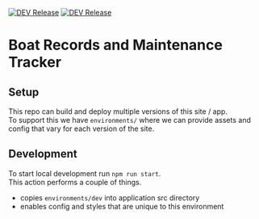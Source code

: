 [![DEV Release](https://github.com/LaserFlash/qcyc-usagemaintenancetracker/actions/workflows/deploy-boat-records/badge.svg)](https://github.com/LaserFlash/qcyc-usagemaintenancetracker/actions/workflows/deploy-boat-records.yml) [![DEV Release](https://github.com/LaserFlash/qcyc-usagemaintenancetracker/actions/workflows/deploy-qcyc/badge.svg)](https://github.com/LaserFlash/qcyc-usagemaintenancetracker/actions/workflows/deploy-qcyc.yml)

# Boat Records and Maintenance Tracker

## Setup

This repo can build and deploy multiple versions of this site / app.  
To support this we have `environments/` where we can provide assets and config that vary for each version of the site.

## Development

To start local development run `npm run start`.  
This action performs a couple of things.
  - copies `environments/dev` into application src directory
  - enables config and styles that are unique to this environment


